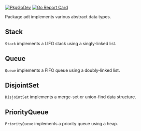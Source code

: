 [![PkgGoDev](https://pkg.go.dev/badge/git.sr.ht/~spc/go-adt)](https://pkg.go.dev/git.sr.ht/~spc/go-adt)
[![Go Report Card](https://goreportcard.com/badge/github.com/subpop/go-adt)](https://goreportcard.com/report/github.com/subpop/go-adt)

Package adt implements various abstract data types.

## Stack

`Stack` implements a LIFO stack using a singly-linked list.

## Queue

`Queue` implements a FIFO queue using a doubly-linked list.

## DisjointSet

`DisjointSet` implements a merge-set or union-find data structure.

## PriorityQueue

`PriorityQueue` implements a priority queue using a heap.
